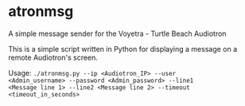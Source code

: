 # atronmsg
A simple message sender for the Voyetra - Turtle Beach Audiotron

This is a simple script written in Python for displaying a message on a remote Audiotron's screen.

Usage:
<code>./atronmsg.py --ip <Audiotron_IP> --user <Admin_username> --password <Admin_password> --line1 <Message line 1> --line2 <Message line 2> --timeout <timeout_in_seconds></code>
